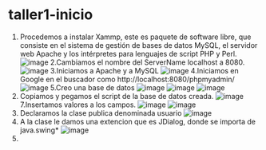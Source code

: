 # taller1-inicio
1. Procedemos a instalar Xammp, este es paquete de software libre, que consiste en el sistema de gestión de bases de datos MySQL, el servidor web Apache y los intérpretes para lenguajes de script PHP y Perl.
![image](https://user-images.githubusercontent.com/85316345/182606519-aa3bc84e-94e7-499f-aef1-b2276f7a7069.png)
2.Cambiamos el nombre del ServerName localhost a 8080.
![image](https://user-images.githubusercontent.com/85316345/182606668-05de1a48-ecce-4876-a1da-1c549c80d89b.png)
3.Iniciamos a Apache y a MySQL
![image](https://user-images.githubusercontent.com/85316345/182607326-5671ae5c-a865-4004-b82f-cd9943fef3e6.png)
4.Iniciamos en Google en el buscador como http://localhost:8080/phpmyadmin/
![image](https://user-images.githubusercontent.com/85316345/182611918-a7b4deb6-4a2e-4c72-8351-5035d9710934.png)
5.Creo una base de datos
![image](https://user-images.githubusercontent.com/85316345/182611997-f700ddee-beba-4695-97e2-0d8feec13cab.png)
![image](https://user-images.githubusercontent.com/85316345/182613726-9800c8b9-b80b-4e7f-a67e-83e77016b38a.png)
![image](https://user-images.githubusercontent.com/85316345/182616666-66e12123-42cf-4244-a8c8-84bd79d6cc85.png)
6. Copiamos y pegamos el script de la base de datos creada.
![image](https://user-images.githubusercontent.com/85316345/182617934-5a5b2e67-8431-4e2a-ba48-c5cff99ee867.png)
7.Insertamos valores a los campos.
![image](https://user-images.githubusercontent.com/85316345/182618260-a65be23c-a527-4405-953d-2c61fd251d50.png)
![image](https://user-images.githubusercontent.com/85316345/182618354-85db3488-b5fa-4666-831d-f6e2571bfb7f.png)
8. Declaramos la clase publica denominada usuario
![image](https://user-images.githubusercontent.com/85316345/182605831-f96f51b1-bd83-4d01-ac47-ab5fdf39eab2.png)
9. A la clase le damos una extencion que es JDialog, donde se importa de java.swing*
![image](https://user-images.githubusercontent.com/85316345/182606076-63fb465d-b37a-4fdf-bc5d-e7a525b68244.png)
10.
